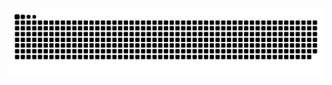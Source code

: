 <picture>
  <source media="(prefers-color-scheme: dark)" srcset="https://raw.githubusercontent.com/platane/snk/output/github-contribution-grid-snake-dark.svg"/>
  <img alt="github contribution grid snake animations" src="https://raw.githubusercontent.com/platane/snk/output/github-contribution-grid-snake.svg"/>
</picture>
